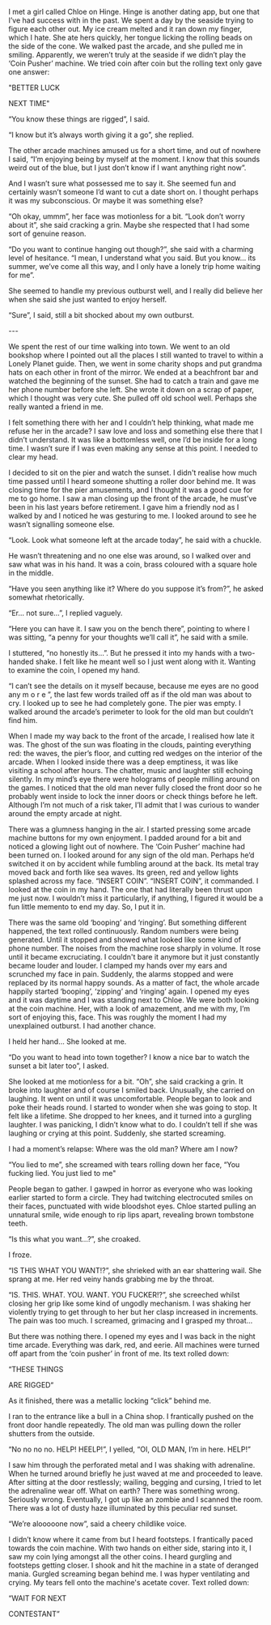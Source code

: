 I met a girl called Chloe on Hinge. Hinge is another dating app, but one that I’ve had success with in the past. We spent a day by the seaside trying to figure each other out. My ice cream melted and it ran down my finger, which I hate. She ate hers quickly, her tongue licking the rolling beads on the side of the cone. We walked past the arcade, and she pulled me in smiling. Apparently, we weren’t truly at the seaside if we didn’t play the ‘Coin Pusher’ machine. We tried coin after coin but the rolling text only gave one answer:

"BETTER LUCK

NEXT TIME"

“You know these things are rigged”, I said.

“I know but it’s always worth giving it a go”, she replied.

The other arcade machines amused us for a short time, and out of nowhere I said, “I’m enjoying being by myself at the moment. I know that this sounds weird out of the blue, but I just don’t know if I want anything right now”.

And I wasn’t sure what possessed me to say it. She seemed fun and certainly wasn’t someone I’d want to cut a date short on. I thought perhaps it was my subconscious. Or maybe it was something else?

“Oh okay, ummm”, her face was motionless for a bit. “Look don’t worry about it”, she said cracking a grin. Maybe she respected that I had some sort of genuine reason.

“Do you want to continue hanging out though?”, she said with a charming level of hesitance. “I mean, I understand what you said. But you know… its summer, we’ve come all this way, and I only have a lonely trip home waiting for me”.

She seemed to handle my previous outburst well, and I really did believe her when she said she just wanted to enjoy herself.

“Sure”, I said, still a bit shocked about my own outburst.

\---

We spent the rest of our time walking into town. We went to an old bookshop where I pointed out all the places I still wanted to travel to within a Lonely Planet guide. Then, we went in some charity shops and put grandma hats on each other in front of the mirror. We ended at a beachfront bar and watched the beginning of the sunset. She had to catch a train and gave me her phone number before she left. She wrote it down on a scrap of paper, which I thought was very cute. She pulled off old school well. Perhaps she really wanted a friend in me.

I felt something there with her and I couldn’t help thinking, what made me refuse her in the arcade? I saw love and loss and something else there that I didn’t understand. It was like a bottomless well, one I’d be inside for a long time. I wasn’t sure if I was even making any sense at this point. I needed to clear my head.

I decided to sit on the pier and watch the sunset. I didn't realise how much time passed until I heard someone shutting a roller door behind me. It was closing time for the pier amusements, and I thought it was a good cue for me to go home. I saw a man closing up the front of the arcade, he must’ve been in his last years before retirement. I gave him a friendly nod as I walked by and I noticed he was gesturing to me. I looked around to see he wasn’t signalling someone else.

“Look. Look what someone left at the arcade today”, he said with a chuckle.

He wasn’t threatening and no one else was around, so I walked over and saw what was in his hand. It was a coin, brass coloured with a square hole in the middle.

“Have you seen anything like it? Where do you suppose it’s from?”, he asked somewhat rhetorically.

“Er… not sure…”, I replied vaguely.

“Here you can have it. I saw you on the bench there”, pointing to where I was sitting, “a penny for your thoughts we’ll call it”, he said with a smile.

I stuttered, “no honestly its…”. But he pressed it into my hands with a two-handed shake. I felt like he meant well so I just went along with it. Wanting to examine the coin, I opened my hand.

“I can’t see the details on it myself because, because me eyes are no good any m o r e ”, the last few words trailed off as if the old man was about to cry. I looked up to see he had completely gone. The pier was empty. I walked around the arcade’s perimeter to look for the old man but couldn’t find him.

When I made my way back to the front of the arcade, I realised how late it was. The ghost of the sun was floating in the clouds, painting everything red: the waves, the pier’s floor, and cutting red wedges on the interior of the arcade. When I looked inside there was a deep emptiness, it was like visiting a school after hours. The chatter, music and laughter still echoing silently. In my mind’s eye there were holograms of people milling around on the games. I noticed that the old man never fully closed the front door so he probably went inside to lock the inner doors or check things before he left. Although I’m not much of a risk taker, I’ll admit that I was curious to wander around the empty arcade at night.

There was a glumness hanging in the air. I started pressing some arcade machine buttons for my own enjoyment. I padded around for a bit and noticed a glowing light out of nowhere. The ‘Coin Pusher’ machine had been turned on. I looked around for any sign of the old man. Perhaps he’d switched it on by accident while fumbling around at the back. Its metal tray moved back and forth like sea waves. Its green, red and yellow lights splashed across my face. “INSERT COIN”. “INSERT COIN”, it commanded. I looked at the coin in my hand. The one that had literally been thrust upon me just now. I wouldn’t miss it particularly, if anything, I figured it would be a fun little memento to end my day. So, I put it in.

There was the same old ‘booping’ and ‘ringing’. But something different happened, the text rolled continuously. Random numbers were being generated. Until it stopped and showed what looked like some kind of phone number. The noises from the machine rose sharply in volume. It rose until it became excruciating. I couldn't bare it anymore but it just constantly became louder and louder. I clamped my hands over my ears and scrunched my face in pain. Suddenly, the alarms stopped and were replaced by its normal happy sounds. As a matter of fact, the whole arcade happily started ‘booping’, ‘zipping’ and ‘ringing’ again. I opened my eyes and it was daytime and I was standing next to Chloe. We were both looking at the coin machine. Her, with a look of amazement, and me with my, I’m sort of enjoying this, face. This was roughly the moment I had my unexplained outburst. I had another chance.

I held her hand... She looked at me.

“Do you want to head into town together? I know a nice bar to watch the sunset a bit later too”, I asked.

She looked at me motionless for a bit. “Oh”, she said cracking a grin. It broke into laughter and of course I smiled back. Unusually, she carried on laughing. It went on until it was uncomfortable. People began to look and poke their heads round. I started to wonder when she was going to stop. It felt like a lifetime. She dropped to her knees, and it turned into a gurgling laughter. I was panicking, I didn’t know what to do. I couldn’t tell if she was laughing or crying at this point. Suddenly, she started screaming.

I had a moment’s relapse: Where was the old man? Where am I now?

“You lied to me”, she screamed with tears rolling down her face, “You fucking lied. You just lied to me"

People began to gather. I gawped in horror as everyone who was looking earlier started to form a circle. They had twitching electrocuted smiles on their faces, punctuated with wide bloodshot eyes. Chloe started pulling an unnatural smile, wide enough to rip lips apart, revealing brown tombstone teeth.

“Is this what you want…?”, she croaked.

I froze.

“IS THIS WHAT YOU WANT!?”, she shrieked with an ear shattering wail. She sprang at me. Her red veiny hands grabbing me by the throat.

“IS. THIS. WHAT. YOU. WANT. YOU FUCKER!?”, she screeched whilst closing her grip like some kind of ungodly mechanism. I was shaking her violently trying to get through to her but her clasp increased in increments. The pain was too much. I screamed, grimacing and I grasped my throat…

But there was nothing there. I opened my eyes and I was back in the night time arcade. Everything was dark, red, and eerie. All machines were turned off apart from the ‘coin pusher’ in front of me. Its text rolled down:

“THESE THINGS

ARE RIGGED“

As it finished, there was a metallic locking “click” behind me.

I ran to the entrance like a bull in a China shop. I frantically pushed on the front door handle repeatedly. The old man was pulling down the roller shutters from the outside.

“No no no no. HELP! HEELP!”, I yelled, “OI, OLD MAN, I’m in here. HELP!”

I saw him through the perforated metal and I was shaking with adrenaline. When he turned around briefly he just waved at me and proceeded to leave. After sitting at the door restlessly; wailing, begging and cursing, I tried to let the adrenaline wear off. What on earth? There was something wrong. Seriously wrong. Eventually, I got up like an zombie and I scanned the room. There was a lot of dusty haze illuminated by this peculiar red sunset.

“We’re alooooone now”, said a cheery childlike voice.

I didn’t know where it came from but I heard footsteps. I frantically paced towards the coin machine. With two hands on either side, staring into it, I saw my coin lying amongst all the other coins. I heard gurgling and footsteps getting closer. I shook and hit the machine in a state of deranged mania. Gurgled screaming began behind me. I was hyper ventilating and crying. My tears fell onto the machine's acetate cover. Text rolled down:

“WAIT FOR NEXT

CONTESTANT”